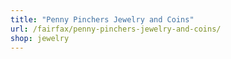 ```yaml
---
title: "Penny Pinchers Jewelry and Coins"
url: /fairfax/penny-pinchers-jewelry-and-coins/
shop: jewelry
---
```

